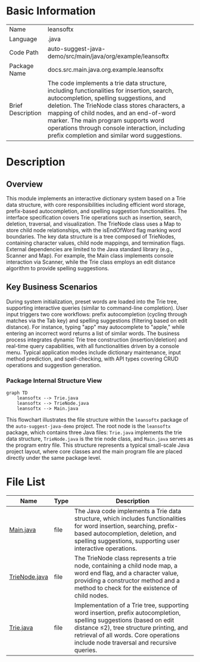 # Basic Information

|      |      |
|------|------|
| Name | leansoftx |
| Language | .java |
| Code Path | auto-suggest-java-demo/src/main/java/org/example/leansoftx |
| Package Name | docs.src.main.java.org.example.leansoftx |
| Brief Description | The code implements a trie data structure, including functionalities for insertion, search, autocompletion, spelling suggestions, and deletion. The TrieNode class stores characters, a mapping of child nodes, and an end-of-word marker. The main program supports word operations through console interaction, including prefix completion and similar word suggestions. |

# Description

## Overview  
This module implements an interactive dictionary system based on a Trie data structure, with core responsibilities including efficient word storage, prefix-based autocompletion, and spelling suggestion functionalities. The interface specification covers Trie operations such as insertion, search, deletion, traversal, and visualization. The TrieNode class uses a Map to store child node relationships, with the isEndOfWord flag marking word boundaries. The key data structure is a tree composed of TrieNodes, containing character values, child node mappings, and termination flags. External dependencies are limited to the Java standard library (e.g., Scanner and Map). For example, the Main class implements console interaction via Scanner, while the Trie class employs an edit distance algorithm to provide spelling suggestions.  

## Key Business Scenarios  
During system initialization, preset words are loaded into the Trie tree, supporting interactive queries (similar to command-line completion). User input triggers two core workflows: prefix autocompletion (cycling through matches via the Tab key) and spelling suggestions (filtering based on edit distance). For instance, typing "app" may autocomplete to "apple," while entering an incorrect word returns a list of similar words. The business process integrates dynamic Trie tree construction (insertion/deletion) and real-time query capabilities, with all functionalities driven by a console menu. Typical application modes include dictionary maintenance, input method prediction, and spell-checking, with API types covering CRUD operations and suggestion generation.


### Package Internal Structure View

```mermaid
graph TD
    leansoftx --> Trie.java
    leansoftx --> TrieNode.java
    leansoftx --> Main.java
```

This flowchart illustrates the file structure within the `leansoftx` package of the `auto-suggest-java-demo` project. The root node is the `leansoftx` package, which contains three Java files: `Trie.java` implements the trie data structure, `TrieNode.java` is the trie node class, and `Main.java` serves as the program entry file. This structure represents a typical small-scale Java project layout, where core classes and the main program file are placed directly under the same package level.

# File List

| Name   | Type  | Description |
|-------|------|-------------|
| [Main.java](Main.md) | file | The Java code implements a Trie data structure, which includes functionalities for word insertion, searching, prefix-based autocompletion, deletion, and spelling suggestions, supporting user interactive operations. |
| [TrieNode.java](TrieNode.md) | file | The TrieNode class represents a trie node, containing a child node map, a word end flag, and a character value, providing a constructor method and a method to check for the existence of child nodes. |
| [Trie.java](Trie.md) | file | Implementation of a Trie tree, supporting word insertion, prefix autocompletion, spelling suggestions (based on edit distance ≤2), tree structure printing, and retrieval of all words. Core operations include node traversal and recursive queries. |


